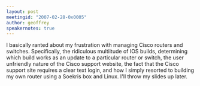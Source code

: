 ```yaml
---
layout: post
meetingid: "2007-02-28-0x0005"
author: geoffrey
speakernotes: true
---
```


I basically ranted about my frustration with managing Cisco routers and
switches. Specifically, the ridiculous multiitude of IOS builds,
determining which build works as an update to a particular router or
switch, the user unfriendly nature of the Cisco support website, the
fact that the Cisco support site requires a clear text login, and how I
simply resorted to building my own router using a Soekris box and Linux.
I'll throw my slides up later.

